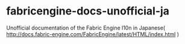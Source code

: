 # fabricengine-docs-unofficial-ja
Unofficial documentation of the Fabric Engine l10n in Japanese( http://docs.fabric-engine.com/FabricEngine/latest/HTML/index.html )
